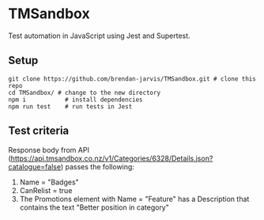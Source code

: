# TMSandbox
Test automation in JavaScript using Jest and Supertest.

## Setup
```shell
git clone https://github.com/brendan-jarvis/TMSandbox.git # clone this repo
cd TMSandbox/ # change to the new directory 
npm i           # install dependencies
npm run test    # run tests in Jest
```

## Test criteria
Response body from API (https://api.tmsandbox.co.nz/v1/Categories/6328/Details.json?catalogue=false) passes the following:

1. Name = "Badges"
2. CanRelist = true
3. The Promotions element with Name = "Feature" has a Description that contains the text "Better position in category"